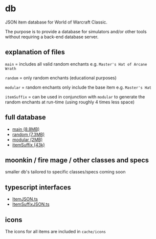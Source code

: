 # db

JSON item database for World of Warcraft Classic.

The purpose is to provide a database for simulators and/or other tools without requiring a back-end database server. 

## explanation of files

`main` = includes all valid random enchants e.g. `Master's Hat of Arcane Wrath`

`random` = only random enchants (educational purposes)

`modular` = random enchants only include the base item e.g. `Master's Hat`

`itemSuffix` = can be used in conjunction with `modular` to generate the random enchants at run-time (using roughly 4 times less space) 

## full database

- [main (8.8MB)](https://ultrabis.github.io/db/full/item.json)
- [random (7.3MB)](https://ultrabis.github.io/db/full/item-random.json)
- [modular (2MB)](https://ultrabis.github.io/db/full/item-modular.json)
- [itemSuffix (43k)](https://ultrabis.github.io/db/full/itemSuffix.json)

## moonkin / fire mage / other classes and specs

smaller db's tailored to specific classes/specs coming soon

## typescript interfaces

- [ItemJSON.ts](https://ultrabis.github.io/db/ItemJSON.ts)
- [ItemSuffixJSON.ts](https://ultrabis.github.io/db/ItemSuffixJSON.ts)

## icons

The icons for all items are included in `cache/icons`

